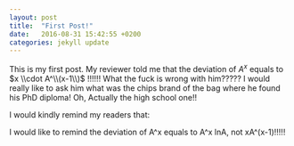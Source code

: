 ```yaml
---
layout: post
title:  "First Post!"
date:   2016-08-31 15:42:55 +0200
categories: jekyll update
---
```


This is my first post. My reviewer told me that the deviation of $A^x$
 equals to $x \\cdot A^\\(x-1\\)$ !!!!!! What the fuck is wrong with him????? I would really like to ask him
  what was the chips brand of the bag where he found his PhD diploma! Oh, Actually the high school one!!

I would kindly remind my readers that:



I would like to remind the deviation of A^x equals to A^x lnA, not xA^(x-1)!!!!!


